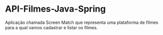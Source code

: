 # API-Filmes-Java-Spring
Aplicação chamada Screen Match que representa uma plataforma de filmes para a qual vamos cadastrar e listar os filmes.
